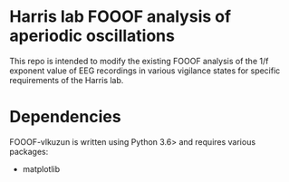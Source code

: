 # Harris lab FOOOF analysis of aperiodic oscillations

This repo is intended to modify the existing FOOOF analysis of the 1/f exponent value of EEG recordings in various vigilance states for specific requirements of the Harris lab.

# Dependencies

FOOOF-vlkuzun is written using Python 3.6> and requires various packages:

- matplotlib 
